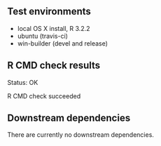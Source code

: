 ## Test environments

* local OS X install, R 3.2.2
* ubuntu (travis-ci)
* win-builder (devel and release)

## R CMD check results

Status: OK

R CMD check succeeded

## Downstream dependencies

There are currently no downstream dependencies.
